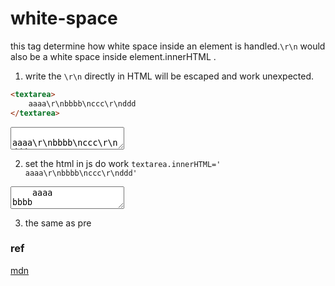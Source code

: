 # white-space
this tag determine how white space inside an element is handled.`\r\n` would also be a white space inside element.innerHTML .


1. write the `\r\n` directly in HTML will be escaped and work unexpected.
```html
<textarea>
    aaaa\r\nbbbb\nccc\r\nddd
</textarea>
```

<textarea>
    aaaa\r\nbbbb\nccc\r\nddd
</textarea>


2. set the html in js do work `textarea.innerHTML='    aaaa\r\nbbbb\nccc\r\nddd'`

<textarea style="white-space:pre">
    aaaa
bbbb
ccc
ddd
</textarea>


3. the same as pre


### ref

[mdn](https://developer.mozilla.org/en-US/docs/Web/CSS/white-space)